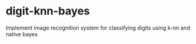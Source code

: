 # digit-knn-bayes
Implement image recognition system for classifying digits using k-nn and native bayes

